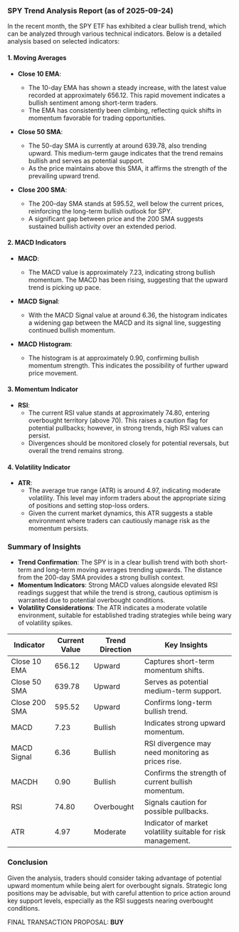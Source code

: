 ### SPY Trend Analysis Report (as of 2025-09-24)

In the recent month, the SPY ETF has exhibited a clear bullish trend, which can be analyzed through various technical indicators. Below is a detailed analysis based on selected indicators:

#### 1. **Moving Averages**
- **Close 10 EMA**: 
  - The 10-day EMA has shown a steady increase, with the latest value recorded at approximately 656.12. This rapid movement indicates a bullish sentiment among short-term traders.
  - The EMA has consistently been climbing, reflecting quick shifts in momentum favorable for trading opportunities.

- **Close 50 SMA**: 
  - The 50-day SMA is currently at around 639.78, also trending upward. This medium-term gauge indicates that the trend remains bullish and serves as potential support.
  - As the price maintains above this SMA, it affirms the strength of the prevailing upward trend.

- **Close 200 SMA**: 
  - The 200-day SMA stands at 595.52, well below the current prices, reinforcing the long-term bullish outlook for SPY.
  - A significant gap between price and the 200 SMA suggests sustained bullish activity over an extended period.

#### 2. **MACD Indicators**
- **MACD**: 
  - The MACD value is approximately 7.23, indicating strong bullish momentum. The MACD has been rising, suggesting that the upward trend is picking up pace.
  
- **MACD Signal**: 
  - With the MACD Signal value at around 6.36, the histogram indicates a widening gap between the MACD and its signal line, suggesting continued bullish momentum.
  
- **MACD Histogram**: 
  - The histogram is at approximately 0.90, confirming bullish momentum strength. This indicates the possibility of further upward price movement.

#### 3. **Momentum Indicator**
- **RSI**: 
  - The current RSI value stands at approximately 74.80, entering overbought territory (above 70). This raises a caution flag for potential pullbacks; however, in strong trends, high RSI values can persist.
  - Divergences should be monitored closely for potential reversals, but overall the trend remains strong.

#### 4. **Volatility Indicator**
- **ATR**: 
  - The average true range (ATR) is around 4.97, indicating moderate volatility. This level may inform traders about the appropriate sizing of positions and setting stop-loss orders.
  - Given the current market dynamics, this ATR suggests a stable environment where traders can cautiously manage risk as the momentum persists.

### Summary of Insights
- **Trend Confirmation**: The SPY is in a clear bullish trend with both short-term and long-term moving averages trending upwards. The distance from the 200-day SMA provides a strong bullish context.
- **Momentum Indicators**: Strong MACD values alongside elevated RSI readings suggest that while the trend is strong, cautious optimism is warranted due to potential overbought conditions.
- **Volatility Considerations**: The ATR indicates a moderate volatile environment, suitable for established trading strategies while being wary of volatility spikes.

| Indicator           | Current Value     | Trend Direction | Key Insights                                       |
|---------------------|-------------------|-----------------|----------------------------------------------------|
| Close 10 EMA        | 656.12            | Upward          | Captures short-term momentum shifts.               |
| Close 50 SMA        | 639.78            | Upward          | Serves as potential medium-term support.           |
| Close 200 SMA       | 595.52            | Upward          | Confirms long-term bullish trend.                  |
| MACD                | 7.23              | Bullish         | Indicates strong upward momentum.                   |
| MACD Signal         | 6.36              | Bullish         | RSI divergence may need monitoring as prices rise. |
| MACDH               | 0.90              | Bullish         | Confirms the strength of current bullish momentum.  |
| RSI                 | 74.80             | Overbought      | Signals caution for possible pullbacks.             |
| ATR                 | 4.97              | Moderate        | Indicator of market volatility suitable for risk management. |

### Conclusion
Given the analysis, traders should consider taking advantage of potential upward momentum while being alert for overbought signals. Strategic long positions may be advisable, but with careful attention to price action around key support levels, especially as the RSI suggests nearing overbought conditions.

FINAL TRANSACTION PROPOSAL: **BUY**